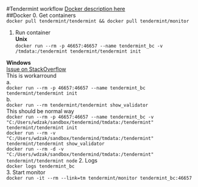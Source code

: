 #Tendermint workflow
[Docker description here](https://tendermint.readthedocs.io/en/master/tools/docker.html)  
##Docker
0. Get containers  
`
docker pull tendermint/tendermint && docker pull tendermint/monitor
`  
1. Run container  
**Unix**  
`
docker run --rm -p 46657:46657 --name tendermint_bc -v /tmdata:/tendermint tendermint/tendermint init
`  

**Windows**  
[Issue on StackOverflow](https://stackoverflow.com/questions/49364444/docker-tendermint-container-not-work)  
This is workarround  
    a.  
`
docker run --rm -p 46657:46657 --name tendermint_bc tendermint/tendermint init
`  
    b.  
`
docker run --rm tendermint/tendermint show_validator
`   
This should be normal way  
`
docker run --rm -p 46657:46657 --name tendermint_bc -v "C:/Users/wdzak/sandbox/tendermind/tmdata:/tendermint" tendermint/tendermint init
`  
`
docker run --rm -v "C:/Users/wdzak/sandbox/tendermind/tmdata:/tendermint" tendermint/tendermint show_validator
`  
`
docker run --rm -d -v "C:/Users/wdzak/sandbox/tendermind/tmdata:/tendermint" tendermint/tendermint node
`
2. Logs  
`
docker logs tendermint_bc
`  
3. Start monitor  
`docker run -it --rm --link=tm tendermint/monitor tendermint_bc:46657`